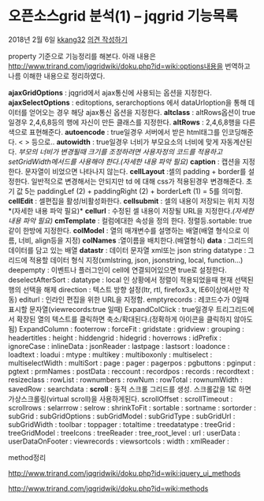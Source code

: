 # 오픈소스grid 분석(1) – jqgrid 기능목록

2018년 2월 6일 [kkang32](http://www.thevruk.com/?author=1) [의견 작성하기](http://www.thevruk.com/?p=294#respond)

property 기준으로 기능정리를 해본다.
아래 내용은 http://www.trirand.com/jqgridwiki/doku.php?id=wiki:options내용을 번역하고 나름 이해한 내용으로 정리하였다.

**ajaxGridOptions** : jqgrid에서 ajax통신에 사용되는 옵션을 지정한다.
**ajaxSelectOptions** : editoptions, serarchoptions 에서 dataUrloption을 통해 데이터를 얻어오는 경우 해당 ajax통신 옵션을 지정한다.
**altclass** : altRows옵션이 true일경우 2,4,6,8등의 행에 자신이 만든 클래스를 지정한다.
**altRows** : 2,4,6,8행을 다른색으로 표현해준다.
**autoencode** : true일경우 서버에서 받은 html태그를 인코딩해준다. &lt; &gt; 등으로..
**autowidth** : true일경우 너비가 부모요소의 너비에 맞게 자동계산된다. *부모의 너비가 변경될때 크기를 조정하려면 사용자정의 코드를 적용하고 setGridWidth메서드를 사용해야 한다.(자세한 내용 파악 필요)*
**caption** : 캡션을 지정한다. 문자열이 비었으면 나타나지 않는다.
**cellLayout** :셀의 padding + border를 설정한다. 일반적으로 변경해서는 안되지만 td 에 대해 css가 적용된경우 변경해준다. 초기 값 5는 paddingLef (2) + paddingRight (2) + borderLeft (1) = 5를 의미함.
**cellEdit** : 셀편집을 활성/비활성화한다.
**cellsubmit** : 셀의 내용이 저장되는 위치 지정*(자세한 내용 파악 필요)*
**cellurl** : 수정된 셀 내용이 저장될 URL을 지정한다.*(자세한 내용 파악 필요)*
**cmTemplate** : 컬럼에대한 속성을 정의 한다. 정렬등.sortable: true 같이 한방에 지정한다.
**colModel** : 열의 매개변수를 설명하는 배열(배열 형식으로 이름, 너비, align등을 지정)
**colNames** :열이름을 배치한다.(배열형식)
**data** : 그리드의 데이터를 담고 있는 배열
**datastr** : 데이터 문자열 xml또는 json string
datatype : 그리드에 적용할 데이터 형식 지정(xmlstring, json, jsonstring, local, function…)
deepempty : 이벤트나 플러그인이 cell에 연결되어있으면 true로 설정한다.
deselectAfterSort : datatype : local 인 상황에서 정렬이 적용되었을때 현재 선택된 행의 선택을 해제
direction : 텍스트 방향 설정(ltr, rtl, firefox3.x, IE6이상에서만 작동)
editurl : 인라인 편집을 위한 URL을 지정함.
emptyrecords : 레코드수가 0일때 표시할 문자열(viewrecords:true 일때)
ExpandColClick : true일경우 트리그리드에서 확장된 열의 텍스트를 클릭하면 축소/확대된다.(정확하게 아이콘을 클릭하지 않아도됨)
ExpandColumn :
footerrow :
forceFit :
gridstate :
gridview :
grouping :
headertitles :
height :
hiddengrid :
hidegrid :
hoverrows :
idPrefix :
ignoreCase :
inlineData :
jsonReader :
lastpage :
lastsort :
loadonce :
loadtext :
loadui :
mtype :
multikey :
multiboxonly :
multiselect :
multiselectWidth :
multiSort :
page :
pager :
pagerpos :
pgbuttons :
pginput :
pgtext :
prmNames :
postData :
reccount :
recordpos :
records :
recordtext :
resizeclass :
rowList :
rownumbers :
rowNum :
rowTotal :
rownumWidth :
savedRow :
searchdata :
**scroll** : 동적 스크롤 그리드를 생성. 스크롤값을 1로 하면 가상스크롤링(virtual scroll)을 사용하게된다.
scrollOffset :
scrollTimeout :
scrollrows :
selarrrow :
selrow :
shrinkToFit :
sortable :
sortname :
sortorder :
subGrid :
subGridOptions :
subGridModel :
subGridType :
subGridUrl :
subGridWidth :
toolbar :
toppager :
totaltime :
treedatatype :
treeGrid :
treeGridModel :
treeIcons :
treeReader :
tree_root_level :
url :
userData :
userDataOnFooter :
viewrecords :
viewsortcols :
width :
xmlReader :

method정리

http://www.trirand.com/jqgridwiki/doku.php?id=wiki:jquery_ui_methods

http://www.trirand.com/jqgridwiki/doku.php?id=wiki:methods